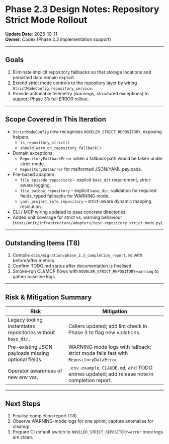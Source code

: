 # Phase 2.3 Design Notes: Repository Strict Mode Rollout

**Update Date**: 2025-10-11  
**Owner**: Codex (Phase 2.3 implementation support)

---

## Goals

1. Eliminate implicit repository fallbacks so that storage locations and persisted data remain explicit.
2. Extend strict mode controls to the repository layer by wiring `StrictModeConfig.repository_service`.
3. Provide actionable telemetry (warnings, structured exceptions) to support Phase 3’s full ERROR rollout.

---

## Scope Covered in This Iteration

- `StrictModeConfig` now recognises `NOVELER_STRICT_REPOSITORY`, exposing helpers:
  - `is_repository_strict()`
  - `should_warn_on_repository_fallback()`
- Domain exceptions:
  - `RepositoryFallbackError` when a fallback path would be taken under strict mode.
  - `RepositoryDataError` for malformed JSON/YAML payloads.
- File-based adapters:
  - `file_episode_repository` – explicit `base_dir` requirement, strict-aware logging.
  - `file_outbox_repository` – explicit `base_dir`, validation for required fields, typed fallbacks for WARNING mode.
  - `yaml_project_info_repository` – strict-aware dynamic mapping resolution.
- CLI / MCP wiring updated to pass concrete directories.
- Added unit coverage for strict vs. warning behaviour (`tests/unit/infrastructure/adapters/test_repository_strict_mode.py`).

---

## Outstanding Items (T8)

1. Compile `docs/migration/phase_2.3_completion_report.md` with before/after metrics.
2. Confirm TODO.md status after documentation is finalised.
3. Smoke-run CLI/MCP flows with `NOVELER_STRICT_REPOSITORY=warning` to gather baseline logs.

---

## Risk & Mitigation Summary

| Risk | Mitigation |
|------|------------|
| Legacy tooling instantiates repositories without `base_dir`. | Callers updated; add lint check in Phase 3 to flag new violations. |
| Pre-existing JSON payloads missing optional fields. | WARNING mode logs with fallback; strict mode fails fast with `RepositoryDataError`. |
| Operator awareness of new env var. | `.env.example`, `CLAUDE.md`, and TODO entries updated; add release note in completion report. |

---

## Next Steps

1. Finalise completion report (T8).
2. Observe WARNING-mode logs for one sprint; capture anomalies for cleanup.
3. Prepare CI default switch to `NOVELER_STRICT_REPOSITORY=error` once logs are clean.

